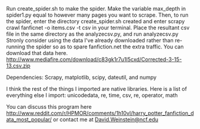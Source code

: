 Run create_spider.sh to make the spider.
Make the variable max_depth in spider1.py equal to however many pages you want to scrape.
Then, to run the spider, enter the directory create_spider.sh created and enter scrapy crawl fanficnet -o items.csv -t csv in your terminal.
Place the resultant csv file in the same directory as the analyzecsv.py, and run analyzecsv.py
Stronly consider using the data I've already downloaded rather than re-running the spider so as to spare fanfiction.net the extra traffic. You can download that data here. http://www.mediafire.com/download/c83gk1r7u1l5cxd/Corrected-3-15-13.csv.zip 

Dependencies:
Scrapy, matplotlib, scipy, dateutil, and numpy

I think the rest of the things I imported are native libraries. Here is a list of everything else I import:
unicodedata, re, time, csv, re, operator, math

You can discuss this program here http://www.reddit.com/r/HPMOR/comments/1h10vl/harry_potter_fanfiction_data_most_popular/ or contact me at David.Weinstein@ncf.edu


